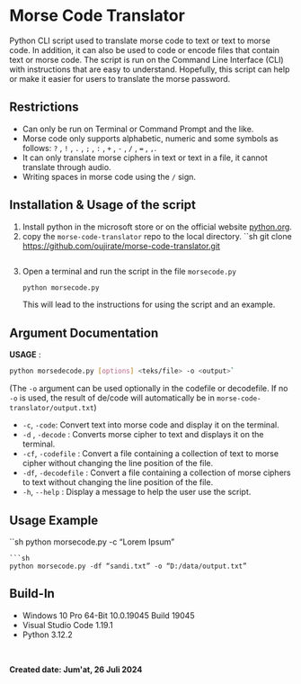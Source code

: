 # Morse Code Translator
Python CLI script used to translate morse code to text or text to morse code. In addition, it can also be used to code or encode files that contain text or morse code. The script is run on the Command Line Interface (CLI) with instructions that are easy to understand. Hopefully, this script can help or make it easier for users to translate the morse password.

## Restrictions
- Can only be run on Terminal or Command Prompt and the like.
- Morse code only supports alphabetic, numeric and some symbols as follows: `?` , `!` , `.` , `;` , `:` , `+` , `-` , `/` , `=` , `,`.
- It can only translate morse ciphers in text or text in a file, it cannot translate through audio.
- Writing spaces in morse code using the `/` sign.
  
## Installation & Usage of the script
1. Install python in the microsoft store or on the official website [python.org](https://www.python.org/downloads/).
2. copy the `morse-code-translator` repo to the local directory.
    ``sh
    git clone https://github.com/oujirate/morse-code-translator.git
    ```
3. Open a terminal and run the script in the file `morsecode.py`
   ```sh
   python morsecode.py
   ```
   This will lead to the instructions for using the script and an example.
   
## Argument Documentation
**USAGE** :
```sh
python morsedecode.py [options] <teks/file> -o <output>`
```
(The `-o` argument can be used optionally in the codefile or decodefile. If no `-o` is used, the result of de/code will automatically be in `morse-code-translator/output.txt`)
- `-c`, `-code`: Convert text into morse code and display it on the terminal.
- `-d` , `-decode` : Converts morse cipher to text and displays it on the terminal.
- `-cf`, `-codefile` : Convert a file containing a collection of text to morse cipher without changing the line position of the file.
- `-df`, `-decodefile` : Convert a file containing a collection of morse ciphers to text without changing the line position of the file.
- `-h`, `--help` : Display a message to help the user use the script.

## Usage Example
``sh
python morsecode.py -c “Lorem Ipsum”
```
```sh
python morsecode.py -df “sandi.txt” -o “D:/data/output.txt”
```

## Build-In
- Windows 10 Pro 64-Bit 10.0.19045 Build 19045
- Visual Studio Code 1.19.1
- Python 3.12.2
<br>

**Created date: Jum'at, 26 Juli 2024**
